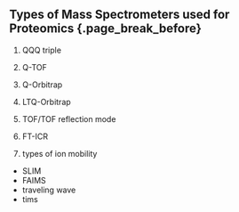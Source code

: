 ## Types of Mass Spectrometers used for Proteomics {.page_break_before}

1. QQQ
triple 


3. Q-TOF


5. Q-Orbitrap


7. LTQ-Orbitrap


9. TOF/TOF
reflection mode 

11. FT-ICR


13. types of ion mobility
* SLIM
* FAIMS
* traveling wave
* tims
